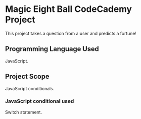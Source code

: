# Magic Eight Ball CodeCademy Project
This project takes a question from a user and predicts a fortune!

## Programming Language Used
JavaScript.

## Project Scope
JavaScript conditionals.

### JavaScript conditional used
Switch statement.